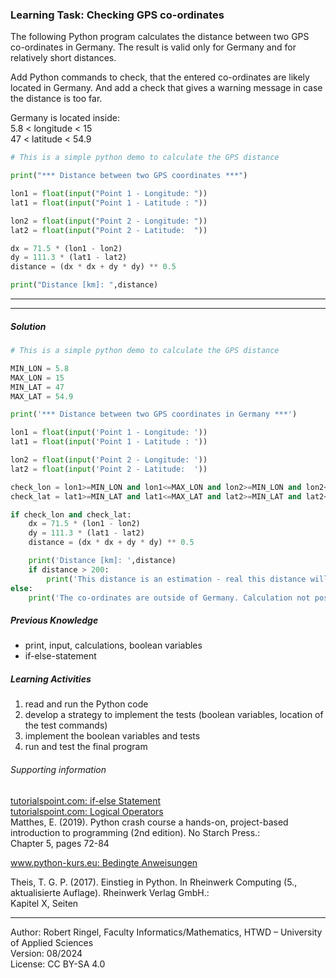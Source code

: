 ### Learning Task: Checking GPS co-ordinates

The following Python program calculates the distance between two GPS co-ordinates in Germany. 
The result is valid only for Germany and for relatively short distances.

Add Python commands to check, that the entered co-ordinates are likely located in Germany. And add a check that gives a warning message in case the distance is too far.

Germany is located inside:  
5.8 < longitude < 15  
47 < latitude < 54.9  

``` python
# This is a simple python demo to calculate the GPS distance 

print("*** Distance between two GPS coordinates ***")

lon1 = float(input("Point 1 - Longitude: "))
lat1 = float(input("Point 1 - Latitude : "))

lon2 = float(input("Point 2 - Longitude: "))
lat2 = float(input("Point 2 - Latitude:  "))

dx = 71.5 * (lon1 - lon2)
dy = 111.3 * (lat1 - lat2)
distance = (dx * dx + dy * dy) ** 0.5

print("Distance [km]: ",distance)
```

---------------------------------------
---------------------------------------

##### Solution

``` python
# This is a simple python demo to calculate the GPS distance 

MIN_LON = 5.8
MAX_LON = 15
MIN_LAT = 47
MAX_LAT = 54.9

print('*** Distance between two GPS coordinates in Germany ***')

lon1 = float(input('Point 1 - Longitude: '))
lat1 = float(input('Point 1 - Latitude : '))

lon2 = float(input('Point 2 - Longitude: '))
lat2 = float(input('Point 2 - Latitude:  '))

check_lon = lon1>=MIN_LON and lon1<=MAX_LON and lon2>=MIN_LON and lon2<=MAX_LON
check_lat = lat1>=MIN_LAT and lat1<=MAX_LAT and lat2>=MIN_LAT and lat2<=MAX_LAT

if check_lon and check_lat:
	dx = 71.5 * (lon1 - lon2)
	dy = 111.3 * (lat1 - lat2)
	distance = (dx * dx + dy * dy) ** 0.5

	print('Distance [km]: ',distance)
	if distance > 200:
		print('This distance is an estimation - real this distance will be longer.')
else:
	print('The co-ordinates are outside of Germany. Calculation not possible.')
```

##### Previous Knowledge

- print, input, calculations, boolean variables
- if-else-statement
  
##### Learning Activities

1) read and run the Python code
2) develop a strategy to implement the tests (boolean variables, location of the test commands)
3) implement the boolean variables and tests
4) run and test the final program


###### Supporting information

[tutorialspoint.com: if-else Statement](https://www.tutorialspoint.com/python/python_if_else.htm)  
[tutorialspoint.com: Logical Operators](https://www.tutorialspoint.com/python/python_logical_operators.htm)  
Matthes, E. (2019). Python crash course a hands-on, project-based introduction to programming (2nd edition). No Starch Press.:  
Chapter 5, pages 72-84  

[www.python-kurs.eu: Bedingte Anweisungen](https://python-kurs.eu/python3_bedingte_anweisungen.php)

Theis, T. G. P. (2017). Einstieg in Python. In Rheinwerk Computing (5., aktualisierte Auflage). Rheinwerk Verlag GmbH.:   
Kapitel X, Seiten 

----
[//]: # "Learning objective: Test and branch using if-else, use of boolean variables"
[//]: # "Topic: Controlling program execution"
[//]: # "Complexity: 2 - normal"
[//]: # "Task type: completion task"

Author: Robert Ringel, Faculty Informatics/Mathematics, HTWD – University of Applied Sciences  
Version: 08/2024            
License: CC BY-SA 4.0
